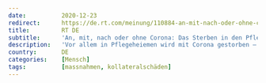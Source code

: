 ```yaml
---
date:          2020-12-23
redirect:      https://de.rt.com/meinung/110884-an-mit-nach-oder-ohne-corona/
title:         RT DE
subtitle:      'An, mit, nach oder ohne Corona: Das Sterben in den Pflegeheimen'
description:   'Vor allem in Pflegeheiemen wird mit Corona gestorben – trotz strengster Hygieneauflagen. Die Diakonie sucht dringend Helfer, akut fehlt Personal und der Ethikrat warnt vor krankmachender Isolation. Doch RKI und Bundesregierung setzen vor allem auf Tests und Kontaktbeschränkungen.'
country:       DE
categories:    [Mensch]
tags:          [massnahmen, kollateralschäden]
---
```

